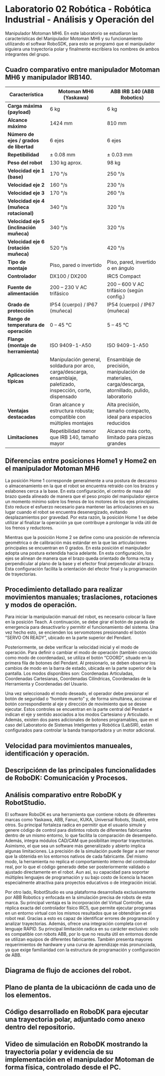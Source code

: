 # Laboratorio 02 Robótica - Robótica Industrial - Análisis y Operación del
Manipulador Motoman MH6.
En este laboratorio se estudiaron las características del Manipulador Motoman MH6 y su funcionamiento utilizando el softwar RoboSDK, para esto se programó que el manipulador siguiera una trayectoria polar y finalmente escribiera los nombres de ambos integrantes del grupo.

## Cuadro comparativo entre manipulador Motoman MH6 y manipulador IRB140.

| **Característica** | **Motoman MH6 (Yaskawa)** | **ABB IRB 140 (ABB Robotics)** |
|---------------------|---------------------------|--------------------------------|
| **Carga máxima (payload)** | 6 kg | 6 kg |
| **Alcance máximo** | 1424 mm | 810 mm |
| **Número de ejes / grados de libertad** | 6 ejes | 6 ejes |
| **Repetibilidad** | ± 0.08 mm | ± 0.03 mm |
| **Peso del robot** | 130 kg aprox. | 98 kg |
| **Velocidad eje 1 (base)** | 170 °/s | 250 °/s |
| **Velocidad eje 2** | 160 °/s | 230 °/s |
| **Velocidad eje 3** | 170 °/s | 260 °/s |
| **Velocidad eje 4 (muñeca rotacional)** | 340 °/s | 320 °/s |
| **Velocidad eje 5 (inclinación muñeca)** | 340 °/s | 320 °/s |
| **Velocidad eje 6 (rotación muñeca)** | 520 °/s | 420 °/s |
| **Tipo de montaje** | Piso, pared o invertido | Piso, pared, invertido o en ángulo |
| **Controlador** | DX100 / DX200 | IRC5 Compact |
| **Fuente de alimentación** | 200 – 230 V AC trifásico | 200 – 600 V AC trifásico (según config.) |
| **Grado de protección** | IP54 (cuerpo) / IP67 (muñeca) | IP54 (cuerpo) / IP67 (muñeca) |
| **Rango de temperatura de operación** | 0 – 45 °C | 5 – 45 °C |
| **Flange (montaje de herramienta)** | ISO 9409-1-A50 | ISO 9409-1-A50 |
| **Aplicaciones típicas** | Manipulación general, soldadura por arco, carga/descarga, ensamblaje, paletizado, inspección, corte, dispensado | Ensamblaje de precisión, manipulación de materiales, carga/descarga, atornillado, pulido, laboratorio |
| **Ventajas destacadas** | Gran alcance y estructura robusta; compatible con múltiples montajes | Alta precisión, tamaño compacto, ideal para espacios reducidos |
| **Limitaciones** | Repetibilidad menor que IRB 140, tamaño mayor | Alcance más corto, limitado para piezas grandes |

## Diferencias entre posiciones Home1 y Home2 en el manipulador Motoman MH6
La posición Home 1 corresponde generalmente a una postura de descanso o almacenamiento en la que el robot se encuentra retraído con los brazos y eslabones cerca a la base. En esta configuración, el centro de masa del brazo queda alineado de manera que el peso propio del manipulador ejerce un momento mínimo sobre los frenos de los motores de los ejes principales. Esto reduce el esfuerzo necesario para mantener las articulaciones en su lugar cuando el robot se encuentra desenergizado, evitando desplazamientos por gravedad. Por esta razón, la posición Home 1 se debe utilizar al finalizar la operación ya que contribuye a prolongar la vida útil de los frenos y reductores.

Mientras que la posición Home 2 se define como una posición de referencia geométrica o de calibración más estándar en la que las articulaciones principales se encuentran en 0 grados. En esta posición el manipulador adopta una postura extendida hacia adelante. En esta configuración, los ejes se alinean de manera que el brazo queda orientado de forma recta y perpendicular al plano de la base y el efector final perpendicular al brazo. Esta configuración facilita la orientación del efector final y la programación de trayectorias. 

## Procedimiento detallado para realizar movimientos manuales; traslaciones, rotaciones y modos de operación.
Para iniciar la manipulación manual del robot, es necesario colocar la llave en la posición Teach. A continuación, se debe girar el botón de parada de emergencia para desactivarlo y permitir el funcionamiento del sistema. Una vez hecho esto, se encienden los servomotores presionando el botón “SERVO ON READY”, ubicado en la parte superior del Pendant.

Posteriormente, se debe verificar la velocidad inicial y el modo de operación. Para definir o cambiar el modo de operación (también conocido como modo de coordenadas), se utiliza el botón “COORD”, situado en la primera fila de botones del Pendant. Al presionarlo, se deben observar los cambios de modo en la barra de estado, ubicada en la parte superior de la pantalla. Los modos disponibles son: Coordenadas Articuladas, Coordenadas Cartesianas, Coordenadas Cilíndricas, Coordenadas de la Herramienta y Coordenadas del Usuario.

Una vez seleccionado el modo deseado, el operador debe presionar el botón de seguridad o “hombre muerto” y, de forma simultánea, accionar el botón correspondiente al eje y dirección de movimiento que se desee ejecutar. Estos controles se encuentran en la parte central del Pendant e indican el eje y sentido asociados a los modos Cartesiano y Articulado. Además, existen dos pares adicionales de botones programables, que en el caso del Laboratorio de Sistemas Inteligentes y Robótica (LabSIR), están configurados para controlar la banda transportadora y un motor adicional.

## Velocidad para movimientos manueales, identificación y operación.
## Descripciónn de las principales funcionalidades de RoboDK: Comunicación y Procesos.
## Análisis comparativo entre RoboDK y RobotStudio.
El software RoboDK es una herramienta que contiene robots de diferentes marcas como Yaskawa, ABB, Fanuc, KUKA, Universal Robots, Staubli, entre otros. Su principal fortaleza radica en permitir que el usuario simule y genere código de control para distintos robots de diferentes fabricantes dentro de un mismo entorno, lo que facilita la comparación de desempeño. Además, integra módulos CAD/CAM que posibilitan importar trayectorias. Asimismo, el que sea un software más generalizado y abierto implica algunas limitaciones. La precisión de la simulación puede llegar a ser menor que la obtenida en los entornos nativos de cada fabricante. Del mismo modo, la herramienta no replica el comportamiento interno del controlador real, por lo que el código generado debe ser posteriormente validado o ajustado directamente en el robot. Aun así, su capacidad para soportar múltiples lenguajes de programación y su bajo costo de licencia la hacen especialmente atractiva para proyectos educativos o de integración inicial.

Por otro lado, RobotStudio es una plataforma desarrollada exclusivamente por ABB Robotics y enfocada en la simulación precisa de robots de esta marca. Su principal ventaja es la incorporación del Virtual Controller, una réplica exacta del controlador físico IRC5, que permite ejecutar programas en un entorno virtual con los mismos resultados que se obtendrían en el robot real. Gracias a esto es capaz de identificar errores de programación y analizar trayectorias. Además, ofrece una integración completa con el lenguaje RAPID. Su principal limitación radica en su carácter exclusivo: solo es compatible con robots ABB, por lo que no resulta útil en entornos donde se utilizan equipos de diferentes fabricantes. También presenta mayores requerimientos de hardware y una curva de aprendizaje más pronunciada, ya que exige familiaridad con la estructura de programación y configuración de ABB. 

## Diagrama de flujo de acciones del robot.



## Plano de planta de la ubicaciónn de cada uno de los elementos.
## Código desarrollado en RoboDK para ejecutar una trayectoria polar, adjuntado como anexo dentro del repositorio.
## Video de simulación en RoboDK mostrando la trayectoria polar y evidencia de su implementación en el manipulador Motoman de forma física, controlado desde el PC.


